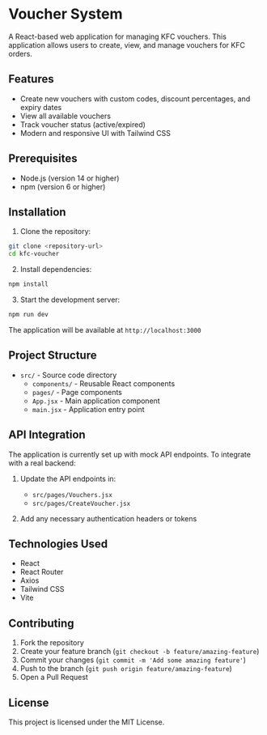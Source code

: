 # Voucher System

A React-based web application for managing KFC vouchers. This application allows users to create, view, and manage vouchers for KFC orders.

## Features

- Create new vouchers with custom codes, discount percentages, and expiry dates
- View all available vouchers
- Track voucher status (active/expired)
- Modern and responsive UI with Tailwind CSS

## Prerequisites

- Node.js (version 14 or higher)
- npm (version 6 or higher)

## Installation

1. Clone the repository:
```bash
git clone <repository-url>
cd kfc-voucher
```

2. Install dependencies:
```bash
npm install
```

3. Start the development server:
```bash
npm run dev
```

The application will be available at `http://localhost:3000`

## Project Structure

- `src/` - Source code directory
  - `components/` - Reusable React components
  - `pages/` - Page components
  - `App.jsx` - Main application component
  - `main.jsx` - Application entry point

## API Integration

The application is currently set up with mock API endpoints. To integrate with a real backend:

1. Update the API endpoints in:
   - `src/pages/Vouchers.jsx`
   - `src/pages/CreateVoucher.jsx`

2. Add any necessary authentication headers or tokens

## Technologies Used

- React
- React Router
- Axios
- Tailwind CSS
- Vite

## Contributing

1. Fork the repository
2. Create your feature branch (`git checkout -b feature/amazing-feature`)
3. Commit your changes (`git commit -m 'Add some amazing feature'`)
4. Push to the branch (`git push origin feature/amazing-feature`)
5. Open a Pull Request

## License

This project is licensed under the MIT License. 